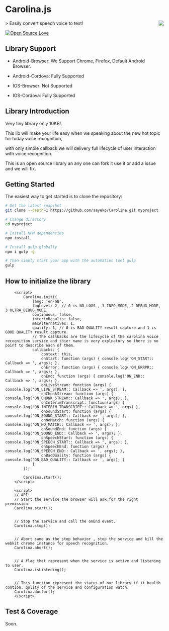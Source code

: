# Carolina.js

<img src="https://cloud.githubusercontent.com/assets/23419176/25229312/688d9f9c-25d8-11e7-8939-bc95584dce2c.png" align="right" />
> Easily convert speech voice to text!

[![Open Source Love](https://badges.frapsoft.com/os/v1/open-source.svg?v=103)](https://github.com/ellerbrock/open-source-badge/)

Library Support
---------------
- Android-Browser: We Support Chrome, Firefox, Default Android Browser.

- Android-Cordova: Fully Supported

- IOS-Browser: Not Supported

- IOS-Cordova: Fully Supported


Library Introduction
---------------
Very tiny library only 10KB!.

This lib will make your life easy when we speaking about the new hot topic for today voice recognition,

with only simple callback we will delivery full lifecycle of user interaction with voice recognition.

This is an open source library an any one can fork it use it or add a issue and we will fix.


Getting Started
---------------

The easiest way to get started is to clone the repository:

```bash
# Get the latest snapshot
git clone --depth=1 https://github.com/sayeko/Carolina.git myproject

# Change directory
cd myproject

# Install NPM dependencies
npm install

# Install gulp globally
npm i gulp -g

# Then simply start your app with the automation tool gulp
gulp
```

How to initialize the library
---------------
```
    <script>
        Carolina.init({
            lang: 'en-GB',
            logLevel: 2, // 0 is NO_LOGS , 1 INFO_MODE, 2 DEBUG_MODE, 3 ULTRA_DEBUG_MODE.
            continuous: false,
            interimResults: false,
            maxAlternatives: 1,
            quality: 1, // 0 is BAD QUALITY result capture and 1 is GOOD QUALITY result capture.
            // The callbacks are the lifecycle of the carolina voice recognition service and thier name is very explnatory so there is no point to describe each of them.
            callbacks: {
                context: this,
                onStart: function (args) { console.log('ON_START:: Callback => ', args); },
                onError: function (args) { console.log('ON_ERRPR:: Callback => ', args); },
                onEnd: function (args) { console.log('ON_END:: Callback => ', args); },
                onLiveStream: function (args) { console.log('ON_LIVE_STREAM:: Callback => ', args); },
                onChunkStream: function (args) { console.log('ON_CHUNK_STREAM:: Callback => ', args); },
                onInterimTranscript: function(args) { console.log('ON_INTERIM_TRANSCRIPT:: Callback => ', args) },
                onSoundStart: function (args) { console.log('ON_SOUND_START:: Callback => ', args); },
                onNoMatch: function (args) { console.log('ON_NO_MATCH:: Callback => ', args); },
                onSoundEnd: function (args) { console.log('ON_SOUND_END:: Callback => ', args); },
                onSpeechStart: function (args) { console.log('ON_SPEECH_START:: Callback => ', args); },
                onSpeechEnd: function (args) { console.log('ON_SPEECH_END:: Callback => ', args); },
                onBadQuality: function (args) { console.log('ON_BAD_QUALITY:: Callback => ', args); }
            }
        });

        Carolina.start();
    </script>

    <script>
    // API!
    // Start the service the browser will ask for the right premission.
    Carolina.start();


    // Stop the service and call the onEnd event.
    Carolina.stop();


    // Abort same as the stop behavior , stop the service and kill the webkit chrome instance for speech recognition.
    Carolina.abort();


    // A flag that represent when the service is active and listening to user.
    Carolina.isListening();


    // This function represent the status of our library if it health contion, qulity of the service and configuration watch.
    Carolina.doctor();
    </script>
```

Test & Coverage
---------------

Soon.